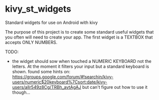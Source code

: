# kivy_st_widgets
Standard widgets for use on Android with kivy

The purpose of this project is to create some standard useful widgets that you often will need to create your app.
The first widget is a TEXTBOX that accepts ONLY NUMBERS.


TODO:
- the widget should sow when touched a NUMERIC KEYBOARD not the letters. At the moment it filters your input but a standard keyboard is shown.
found some hints on: https://groups.google.com/forum/#!searchin/kivy-users/numeric$20keyboard%7Csort:date/kivy-users/alIr549z8Cg/TRBh_avtAgAJ
but can't figure out how to use it though...
